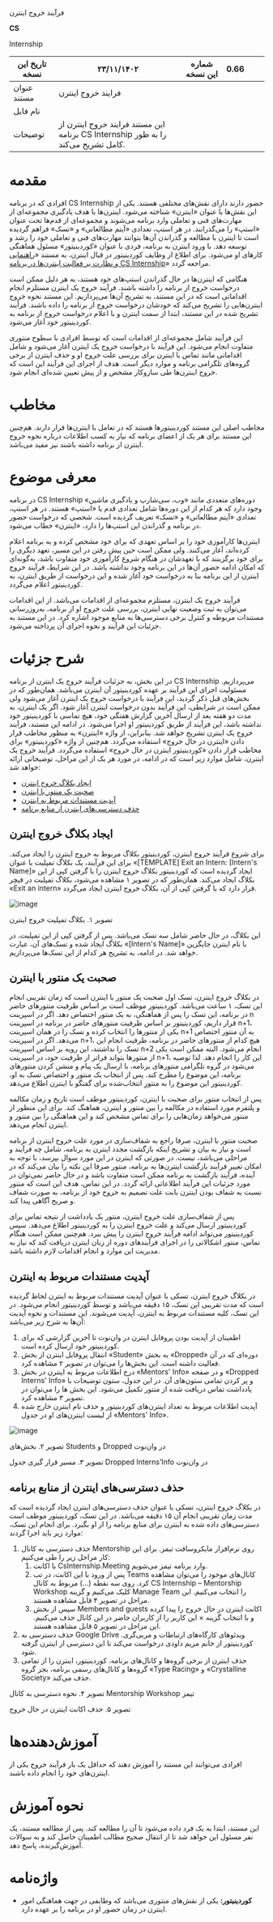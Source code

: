 فرآیند خروج اینترن

**CS**

Internship

| تاریخ این نسخه | ۲۳/۱۱/۱۴۰۲ | شماره این نسخه | 0.66 |     |     |
| --- | --- | --- | --- | --- | --- |
| عنوان مستند | فرایند خروج اینترن |     |     |     |     |
| نام فایل |     |     |     |     |     |
| توضیحات | این مستند فرایند خروج اینترن از برنامه CS Internship را به طور کامل تشریح می‌کند. |     |     |     |     |

#

# مقدمه

افرادی که در برنامه CS Internship حضور دارند دارای نقش‌های مختلفی هستند. یکی از این نقش‌ها با عنوان «اینترن» شناخته می‌شود. اینترن‌ها با هدف یادگیری مجموعه‌ای از مهارت‌های فنی و تعاملی وارد برنامه می‌شوند و مجموعه‌ای از قدم‌ها تحت عنوان «استپ» را می‌گذرانند. در هر استپ، تعدادی «آیتم مطالعاتی» و «تسک» فراهم گردیده است تا اینترن با مطالعه و گذراندن آن‌ها بتوانند مهارت‌های فنی و تعاملی خود را رشد و توسعه دهد. با ورود اینترن به برنامه، فردی با عنوان «کوردینیتور» مسئول هماهنگی کارهای او می‌شود. برای اطلاع از وظایف کوردینیتور در قبال اینترن، به مستند «[راهنمایی و نظارت بر فعالیت اینترن‌ها در برنامه CS Internship](https://mehransystems.sharepoint.com/:b:/s/CSInternship/EVjJ__buNOFPupYWplyHm1gBAuXVkXZlXYKDomg3QO7y6Q?e=8vP52B)» مراجعه گردد.

هنگامی که اینترن‌ها در حال گذراندن استپ‌های خود هستند، به هر دلیل ممکن است درخواست خروج از برنامه را داشته باشند. فرآیند خروج یک اینترن مستلزم انجام اقداماتی است که در این مستند، به تشریح آن‌ها می‌پردازیم. این مستند نحوه خروج اینترن‌هایی را تشریح می‌کند که خودشان درخواست خروج از برنامه را داده باشند. فرآیند تشریح شده در این مستند، ابتدا از سمت اینترن و با اعلام درخواست خروج از برنامه به کوردینیتور خود آغاز می‌شود.

این فرآیند شامل مجموعه‌ای از اقدامات است که توسط افرادی با سطوح منتوری متفاوت انجام می‌شود. این فرآیند با درخواست خروج یک اینترن آغاز می‌شود و شامل اقداماتی مانند تماس با اینترن برای بررسی علت خروج او و حذف اینترن از برخی گروه‌های تلگرامی برنامه و موارد دیگر است. هدف از اجرای این فرآیند این است که خروج اینترن‌ها طی سازوکار مشخص و از پیش تعیین شده‌ای انجام شود.

# مخاطب

مخاطب اصلی این مستند کوردینیتورها هستند که در تعامل با اینترن‌ها قرار دارند. هم‌چنین این مستند برای هر یک از اعضای برنامه که نیاز به کسب اطلاعات درباره نحوه خروج اینترن از برنامه داشته باشند نیز مفید می‌باشد.

# معرفی موضوع

در برنامه CS Internship دوره‌های متعددی مانند «وب، سی‌شارپ و یادگیری ماشین» وجود دارد که هر کدام از این دوره‌ها شامل تعدادی قدم یا «استپ» هستند. در هر استپ، تعدادی «آیتم مطالعاتی» و «تسک» تعریف گردیده است. شخصی که درخواست حضور در برنامه و گذراندن این استپ‌ها را دارد، «اینترن» خطاب می‌شود.

اینترن‌ها کارآموزی خود را بر اساس تعهدی که برای خود مشخص کرده و به برنامه اعلام کرده‌اند، آغاز می‌کنند. ولی ممکن است حین پیش رفتن در این مسیر، تعهد دیگری را برای خود برگزینند که با تعهدشان در هنگام شروع کارآموزی خود متفاوت باشد، به‌گونه‌ای که امکان ادامه حضور آن‌ها در این برنامه وجود نداشته باشد. در این شرایط، فرآیند خروج اینترن از این برنامه بنا به درخواست خود آغاز شده و این درخواست از طریق اینترن، به کوردینیتور اعلام می‌گردد.

فرآیند خروج یک اینترن، مستلزم مجموعه‌ای از اقدامات می‌باشد. از این اقدامات می‌توان به ثبت وضعیت نهایی اینترن، بررسی علت خروج او از برنامه، به‌روزرسانی مستندات مربوطه و کنترل برخی دسترسی‌ها به منابع موجود اشاره کرد. در این مستند به جزئیات این فرآیند و نحوه اجرای آن پرداخته می‌شود.

# شرح جزئیات

در این بخش، به جزئیات فرآیند خروج یک اینترن از برنامه CS Internship می‌پردازیم. مسئولیت اجرای این فرآیند بر عهده کوردینیتور آن اینترن می‌باشد. همان‌طور که در بخش‌های قبل ذکر گردید، این فرآیند با درخواست خروج یک اینترن آغاز می‌شود ولی ممکن است در شرایطی، این فرآیند بدون درخواست اینترن آغاز شود. اگر یک اینترن، به مدت دو هفته بعد از ارسال آخرین گزارش هفتگی خود، هیچ تماسی با کوردینیتور خود نداشته باشد، این فرآیند از طریق کوردینیتور او اجرا می‌شود. در ادامه این مستند، فرآیند خروج یک اینترن تشریح خواهد شد. بنابراین، از واژه «اینترن» به منظور مخاطب قرار دادن «اینترن در حال خروج» استفاده می‌گردد. هم‌چنین از واژه «کوردینیتور» برای مخاطب قرار دادن «کوردینیتور اینترن در حال خروج» استفاده می‌گردد. فرآیند خروج یک اینترن، شامل موارد زیر است که در ادامه، در مورد هر یک از این مراحل، توضیحاتی ارائه خواهد شد:

- [ایجاد بکلاگ خروج اینترن](#_ایجاد_بکلاگ_خروج)
- [صحبت یک منتور با اینترن](#_صحبت_یک_منتور)
- [آپدیت مستندات مربوط به اینترن](#_آپدیت_مستندات_مربوط)
- [حذف دسترسی‌های اینترن از منابع برنامه](#_حذف_دسترسی‌های_اینترن)

## ایجاد بکلاگ خروج اینترن

برای شروع فرآیند خروج اینترن، کوردینیتور بکلاگ مربوط به خروج اینترن را ایجاد می‌کند. برای این فرآیند، یک بکلاگ تمپلیت با عنوان «\[TEMPLATE\] Exit an Intern: \[Intern's Name\]» ایجاد گردیده است که کوردینیتور بکلاگ خروج اینترن را با گرفتن کپی از این بکلاگ ایجاد می‌کند. همان‌طور که در تصویر ۱ مشاهده می‌شود، بکلاگ تمپلیت در فیچر «Exit an intern» قرار دارد که با گرفتن کپی از آن، بکلاگ خروج اینترن ایجاد می‌گردد.

![image](https://github.com/zahra-ahangari/cs-internship-spec/assets/29492005/81b4758f-3eca-4d37-9dc6-41f9817dbe2c)

تصویر ۱. بکلاگ تمپلیت خروج اینترن

این بکلاگ، در حال حاضر شامل سه تسک می‌باشد. پس از گرفتن کپی از این تمپلیت، در بکلاگ ایجاد شده و تسک‌های آن، عبارت «\[Intern's Name\]» با نام اینترن جایگزین خواهد شد. در ادامه، به تشریح هر کدام از این تسک‌ها می‌پردازیم.

## صحبت یک منتور با اینترن

در بکلاگ خروج اینترن، تسک اول صحبت یک منتور با اینترن است که زمان تقریبی انجام این تسک، ۱ ساعت می‌باشد. کوردینیتور موظف است بر اساس ظرفیت منتورهای حاضر در برنامه، این تسک را پس از هماهنگی، به یک منتور اختصاص دهد. اگر در اسپرینت n قرار داریم، کوردینیتور بر اساس ظرفیت منتورهای حاضر در برنامه در اسپرینت n+1، یکی از منتورها را انتخاب کرده و تسک را در همان اسپرینت n+1 به آن منتور اختصاص می‌دهد. اگر در اسپرینت n+1، هیچ کدام از منتورهای حاضر در برنامه، ظرفیت انجام این تسک را نداشتند، این رویه بر اساس اسپرینت n+2 انجام می‌شود. البته ممکن است یکی از منتورها بتواند فراتر از ظرفیت خود، در اسپرینت n+1، این کار را انجام دهد. لذا توصیه می‌شود در گروه تلگرامی منتورهای برنامه، با ارسال یک پیام و منشن کردن منتورهای برنامه، این موضوع را مطرح کند. پس از انتخاب یک منتور و اختصاص تسک به او، کوردینیتور این موضوع را به منتورِ انتخاب‌شده برای گفتگو با اینترن اطلاع می‌دهد.

پس از انتخاب منتور برای صحبت با اینترن، کوردینیتور موظف است تاریخ و زمان مکالمه و پلتفرم مورد استفاده در مکالمه را بین منتور و اینترن، هماهنگ کند. برای این منظور از منتور می‌خواهد زمان‌هایی را برای تماس مشخص کند و این هماهنگی را بین منتور و اینترن انجام می‌دهد.

صحبت منتور با اینترن، صرفا راجع به شفاف‌سازی در مورد علت خروج اینترن از برنامه است و نیاز به بیان و تشریح اینکه بازگشت مجدد اینترن به برنامه، شامل چه فرآیند و مراحلی می‌باشد، نیست. در صورتی که اینترن در این مورد سوال بپرسد، با توجه به امکان تغییر فرآیند بازگشت اینترن‌ها به برنامه، منتور صرفا این نکته را بیان می‌کند که در آینده، فرآیند بازگشت به برنامه ممکن است متفاوت باشد و در حال حاضر نمی‌توان در مورد جزئیات این فرآیند اطلاعاتی ارائه گردد. در این تماس، هدف این است که منتور نسبت به شفاف بودن اینترن بابت علت تصمیم به خروج خود از برنامه، به صورت شفاف و صریح آگاهی پیدا کند.

پس از شفاف‌سازی علت خروج اینترن، منتور یک یادداشت از نتیجه تماس برای کوردینیتور ارسال می‌کند و علت خروج اینترن را به کوردینیتور اطلاع می‌دهد. سپس کوردینیتور می‌تواند ادامه فرآیند خروج اینترن را پیش ببرد. هم‌چنین ممکن است هنگام تماس، منتور اشکالاتی را در اجرای فرآیندهای دوره از زبان اینترن دریافت کند که نیاز به مدیریت این موارد و انجام اقدامات لازم داشته باشد.

## آپدیت مستندات مربوط به اینترن

در بکلاگ خروج اینترن، تسکی با عنوان آپدیت مستندات مربوط به اینترن لحاظ گردیده است که مدت تقریبی این تسک، ۱۵ دقیقه می‌باشد و توسط کوردینیتور انجام می‌شود. در این تسک، کلیه مستندات مربوط به اینترن، آپدیت می‌شوند. این مستندات و نحوه آپدیت آن‌ها به شرح زیر می‌باشد:

1. اطمینان از آپدیت بودن پروفایل اینترن در وان‌نوت تا آخرین گزارشی که برای کوردینیتور خود ارسال کرده است.
2. انتقال پروفایل اینترن از بخش «Student» به بخش «Dropped» دوره‌ای که در آن فعالیت داشته است. این بخش‌ها را می‌توان در تصویر ۲ مشاهده کرد.
3. درج اطلاعات مربوط به اینترن در بخش «Mentors' Info» و در صفحه «Dropped Interns' Info» و پر کردن تمامی ستون‌های آن. در این جدول، ستون توضیحات با یادداشت تماس دریافت شده از منتور تکمیل می‌شود. این بخش ها را می‌توان در تصویر ۳ مشاهده کرد.
4. آپدیت اطلاعات مربوط به تعداد اینترن‌های کوردینیتور و حذف نام اینترن خارج شده از لیست اینترن‌های او در جدول «Mentors' Info».

![image](https://github.com/zahra-ahangari/cs-internship-spec/assets/29492005/52630b3b-1ef2-4038-993c-0146212d206b)

تصویر ۲. بخش‌های Students و Dropped در وان‌نوت


تصویر ۳. مسیر قرار گیری جدول Dropped Interns’Info در وان‌نوت

## حذف دسترسی‌های اینترن از منابع برنامه

در بکلاگ خروج اینترن، تسکی با عنوان حذف دسترسی‌های اینترن ایجاد گردیده است که مدت زمان تقریبی انجام آن ۱۵ دقیقه می‌باشد. در این تسک، کوردینیتور موظف است دسترسی‌های داده شده به اینترن برای منابع برنامه را از او بگیرد. برای انجام این تسک، موارد زیر باید اجرا گردند:

1. حذف دسترسی به کانال Mentorship روی نرم‌افزار مایکروسافت تیمز. برای این کار مراحل زیر را طی می‌کنیم:
    1. با اکانت CsInternship.Meeting وارد برنامه تیمز می‌شویم.
    2. پس از ورود با این اکانت، در تب Teams کانال‌های موجود را می‌توان مشاهده کرد. روی سه نقطه (...) مربوط به کانال CS Internship – Mentorship Workshop کلیک می‌کنیم و گزینه Manage Team را انتخاب می‌کنیم. این مراحل در تصویر ۴ قابل مشاهده هستند.
    3. سپس از بخش Members and guests اکانت اینترن در حال خروج را پیدا کرده و با انتخاب گزینه × این کاربر را از کاربران حاضر در این کانال حذف می‌کنیم. این مراحل در تصویر ۵ قابل مشاهده هستند.
2. حذف دسترسی به Google Drive ویدئوهای کارگاه‌های ارتباطات و مربی‌گری. کوردینیتور از خانم مریم داودی درخواست می‌کند تا این دسترسی از اینترن گرفته شود.
3. حذف اینترن از برخی گروه‌ها و کانال‌های برنامه. کوردینیتور، اینترن را از تمامی گروه‌ها و کانال‌های رسمی برنامه، بجز گروه «Type Racing» و «Crystalline Society» حذف می‌کند.


تصویر ۴. نحوه دسترسی به کانال Mentorship Workshop تیمز


تصویر ۵. حذف اکانت اینترن در حال خروج

# آموزش‌دهنده‌ها

افرادی می‌توانند این مستند را آموزش دهند که حداقل یک بار فرآیند خروج یکی از اینترن‌های خود را انجام داده باشند.

# نحوه آموزش

این مستند، ابتدا به یک فرد داده می‌شود تا آن را مطالعه کند. پس از مطالعه مستند، یک نفر مسئول این خواهد شد تا از انتقال صحیح مطالب اطمینان حاصل کند و به سوالات آموزش‌گیرنده، پاسخ دهد.

# واژه‌نامه

- **کوردینیتور:** یکی از نقش‌های منتوری می‌باشد که وظایفی در جهت هماهنگی امور اینترن در زمان حضور او در برنامه را بر عهده دارد.

#
